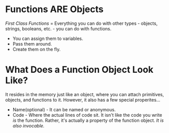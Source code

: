 # Functions ARE Objects

*First Class Functions* = Everything you can do with other types - objects, strings, booleans, etc. - you can do with functions.

* You can assign them to variables.
* Pass them around.
* Create them on the fly.

# What Does a Function Object Look Like?

It resides in the memory just like an object, where you can attach primitives, objects, and functions to it. However, it also has a few special properites...
* Name(optional) - It can be named or anonymous.
* Code - Where the actual lines of code sit. It isn't like the code you write *is* the function. Rather, it's actually a property of the function object. _It is also invocable._
